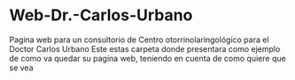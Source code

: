 # Web-Dr.-Carlos-Urbano
Pagina web para un consultorio de Centro otorrinolaringológico para el Doctor Carlos Urbano
Este estas carpeta donde presentara como ejemplo de como va quedar su pagina web, teniendo en cuenta de como quiere que se vea
